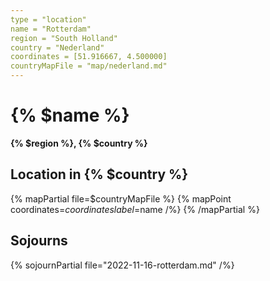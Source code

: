 ```yaml
---
type = "location"
name = "Rotterdam"
region = "South Holland"
country = "Nederland"
coordinates = [51.916667, 4.500000]
countryMapFile = "map/nederland.md"
---
```


# {% $name %}

**{% $region %}, {% $country %}**

## Location in {% $country %}

{% mapPartial file=$countryMapFile %}
  {% mapPoint coordinates=$coordinates label=$name /%}
{% /mapPartial %}

## Sojourns

{% sojournPartial file="2022-11-16-rotterdam.md" /%}



